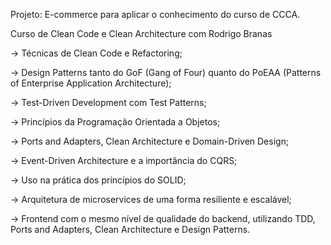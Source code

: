 Projeto:  E-commerce para aplicar o conhecimento do curso de CCCA.

Curso de Clean Code e Clean Architecture com Rodrigo Branas

 -> Técnicas de Clean Code e Refactoring;
 
 -> Design Patterns tanto do GoF (Gang of Four) quanto do PoEAA (Patterns of Enterprise Application Architecture);
 
 -> Test-Driven Development com Test Patterns;
 
 -> Princípios da Programação Orientada a Objetos;
 
 -> Ports and Adapters, Clean Architecture e Domain-Driven Design;
 
 -> Event-Driven Architecture e a importância do CQRS;
 
 -> Uso na prática dos princípios do SOLID;
 
 -> Arquitetura de microservices de uma forma resiliente e escalável;
 
 -> Frontend com o mesmo nível de qualidade do backend, utilizando TDD, Ports and Adapters, Clean Architecture e Design Patterns.
